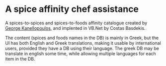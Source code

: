# A spice affinity chef assistance

A spices-to-spices and spices-to-foods affinity catalogue 
created by [George Kanellopoulos](mailto:g_kanellopoulos@hotmail.com), and implented in VB.Net
by Costas Basdekis.

The content (spices and foods names in the DB) is mainly in Greek,
but the UI has both English and Greek translations, making it usable
by international users, provided they have a DB using their language.
The greek DB may be translate in english some time, while allowing
multiple languages for each item in the DB.